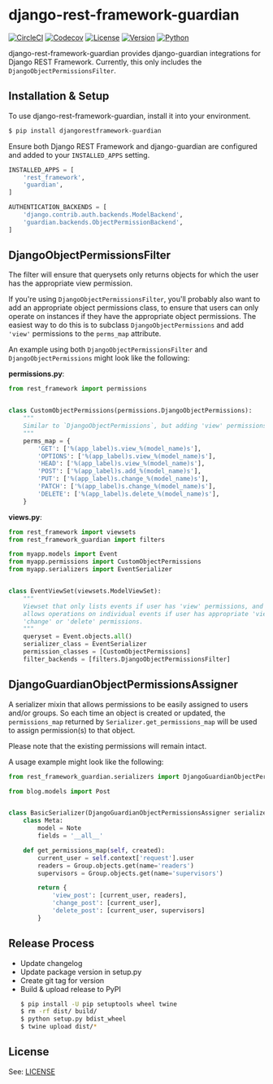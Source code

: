 # django-rest-framework-guardian

[![CircleCI](https://circleci.com/gh/rpkilby/django-rest-framework-guardian.svg?style=shield)](https://circleci.com/gh/rpkilby/django-rest-framework-guardian)
[![Codecov](https://codecov.io/gh/rpkilby/django-rest-framework-guardian/branch/master/graph/badge.svg)](https://codecov.io/gh/rpkilby/django-rest-framework-guardian)
[![License](https://img.shields.io/pypi/l/djangorestframework-guardian.svg)](https://pypi.org/project/djangorestframework-guardian)
[![Version](https://img.shields.io/pypi/v/djangorestframework-guardian.svg)](https://pypi.org/project/djangorestframework-guardian)
[![Python](https://img.shields.io/pypi/pyversions/djangorestframework-guardian.svg)](https://pypi.org/project/djangorestframework-guardian/)

django-rest-framework-guardian provides django-guardian integrations for Django REST Framework.
Currently, this only includes the `DjangoObjectPermissionsFilter`.


## Installation & Setup

To use django-rest-framework-guardian, install it into your environment.

```sh
$ pip install djangorestframework-guardian
```

Ensure both Django REST Framework and django-guardian are configured and added to your `INSTALLED_APPS` setting.

```python
INSTALLED_APPS = [
    'rest_framework',
    'guardian',
]

AUTHENTICATION_BACKENDS = [
    'django.contrib.auth.backends.ModelBackend',
    'guardian.backends.ObjectPermissionBackend',
]
```


## DjangoObjectPermissionsFilter

The filter will ensure that querysets only returns objects for which the user has the appropriate view permission.

If you're using `DjangoObjectPermissionsFilter`, you'll probably also want to add an appropriate object permissions
class, to ensure that users can only operate on instances if they have the appropriate object permissions.  The easiest
way to do this is to subclass `DjangoObjectPermissions` and add `'view'` permissions to the `perms_map` attribute.

An example using both `DjangoObjectPermissionsFilter` and `DjangoObjectPermissions` might look like the following:

**permissions.py**:

```python
from rest_framework import permissions


class CustomObjectPermissions(permissions.DjangoObjectPermissions):
    """
    Similar to `DjangoObjectPermissions`, but adding 'view' permissions.
    """
    perms_map = {
        'GET': ['%(app_label)s.view_%(model_name)s'],
        'OPTIONS': ['%(app_label)s.view_%(model_name)s'],
        'HEAD': ['%(app_label)s.view_%(model_name)s'],
        'POST': ['%(app_label)s.add_%(model_name)s'],
        'PUT': ['%(app_label)s.change_%(model_name)s'],
        'PATCH': ['%(app_label)s.change_%(model_name)s'],
        'DELETE': ['%(app_label)s.delete_%(model_name)s'],
    }
```

**views.py**:

```python
from rest_framework import viewsets
from rest_framework_guardian import filters

from myapp.models import Event
from myapp.permissions import CustomObjectPermissions
from myapp.serializers import EventSerializer


class EventViewSet(viewsets.ModelViewSet):
    """
    Viewset that only lists events if user has 'view' permissions, and only
    allows operations on individual events if user has appropriate 'view', 'add',
    'change' or 'delete' permissions.
    """
    queryset = Event.objects.all()
    serializer_class = EventSerializer
    permission_classes = [CustomObjectPermissions]
    filter_backends = [filters.DjangoObjectPermissionsFilter]
```


## DjangoGuardianObjectPermissionsAssigner

A serializer mixin that allows permissions to be easily assigned to users and/or groups.
So each time an object is created or updated, the `permissions_map` returned by `Serializer.get_permissions_map` will be used to assign permission(s) to that object.

Please note that the existing permissions will remain intact.

A usage example might look like the following:

```python
from rest_framework_guardian.serializers import DjangoGuardianObjectPermissionsAssigner

from blog.models import Post


class BasicSerializer(DjangoGuardianObjectPermissionsAssigner serializers.ModelSerializer):
    class Meta:
        model = Note
        fields = '__all__'

    def get_permissions_map(self, created):
        current_user = self.context['request'].user
        readers = Group.objects.get(name='readers')
        supervisors = Group.objects.get(name='supervisors')

        return {
            'view_post': [current_user, readers],
            'change_post': [current_user],
            'delete_post': [current_user, supervisors]
        }

```


## Release Process

- Update changelog
- Update package version in setup.py
- Create git tag for version
- Build & upload release to PyPI
  ```bash
  $ pip install -U pip setuptools wheel twine
  $ rm -rf dist/ build/
  $ python setup.py bdist_wheel
  $ twine upload dist/*
  ```

## License

See: [LICENSE](https://github.com/rpkilby/django-rest-framework-guardian/blob/master/LICENSE)
